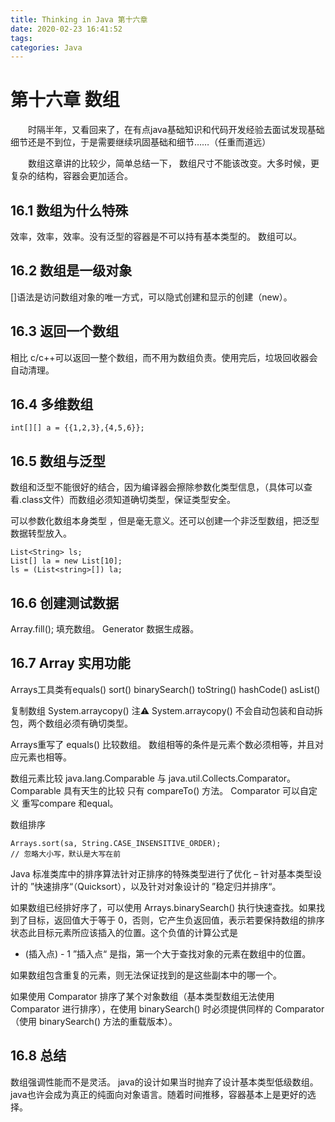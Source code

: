 ```yaml
---
title: Thinking in Java 第十六章
date: 2020-02-23 16:41:52
tags: 
categories: Java
---
```

# 第十六章 数组

&emsp;&emsp;时隔半年，又看回来了，在有点java基础知识和代码开发经验去面试发现基础细节还是不到位，于是需要继续巩固基础和细节……（任重而道远）

&emsp;&emsp;数组这章讲的比较少，简单总结一下， 数组尺寸不能该改变。大多时候，更复杂的结构，容器会更加适合。

## 16.1 数组为什么特殊
效率，效率，效率。没有泛型的容器是不可以持有基本类型的。 数组可以。

## 16.2 数组是一级对象

[]语法是访问数组对象的唯一方式，可以隐式创建和显示的创建（new）。

## 16.3 返回一个数组

相比 c/c++可以返回一整个数组，而不用为数组负责。使用完后，垃圾回收器会自动清理。

## 16.4 多维数组

```
int[][] a = {{1,2,3},{4,5,6}};
```
## 16.5 数组与泛型

数组和泛型不能很好的结合，因为编译器会擦除参数化类型信息，（具体可以查看.class文件）而数组必须知道确切类型，保证类型安全。

可以参数化数组本身类型 ，但是毫无意义。还可以创建一个非泛型数组，把泛型数据转型放入。

```
List<String> ls;
List[] la = new List[10];
ls = (List<string>[]) la;
```
## 16.6 创建测试数据

Array.fill(); 填充数组。 Generator 数据生成器。

## 16.7 Array 实用功能

Arrays工具类有equals() sort() binarySearch() toString() hashCode() asList()

复制数组 System.arraycopy() 注⚠️ System.arraycopy() 不会自动包装和自动拆包，两个数组必须有确切类型。

Arrays重写了 equals() 比较数组。 数组相等的条件是元素个数必须相等，并且对应元素也相等。

数组元素比较 java.lang.Comparable  与 java.util.Collects.Comparator。
Comparable 具有天生的比较 只有 compareTo() 方法。
Comparator 可以自定义 重写compare 和equal。

数组排序
```
Arrays.sort(sa, String.CASE_INSENSITIVE_ORDER);
// 忽略大小写，默认是大写在前
```

Java 标准类库中的排序算法针对正排序的特殊类型进行了优化 – 针对基本类型设计的 ”快速排序“（Quicksort），以及针对对象设计的 ”稳定归并排序“。

如果数组已经排好序了，可以使用 Arrays.binarySearch() 执行快速查找。如果找到了目标，返回值大于等于 0，否则，它产生负返回值，表示若要保持数组的排序状态此目标元素所应该插入的位置。这个负值的计算公式是

- (插入点) - 1
”插入点“ 是指，第一个大于查找对象的元素在数组中的位置。

如果数组包含重复的元素，则无法保证找到的是这些副本中的哪一个。

如果使用 Comparator 排序了某个对象数组（基本类型数组无法使用 Comparator 进行排序），在使用 binarySearch() 时必须提供同样的 Comparator（使用 binarySearch() 方法的重载版本）。

## 16.8 总结

数组强调性能而不是灵活。 java的设计如果当时抛弃了设计基本类型低级数组。java也许会成为真正的纯面向对象语言。随着时间推移，容器基本上是更好的选择。



